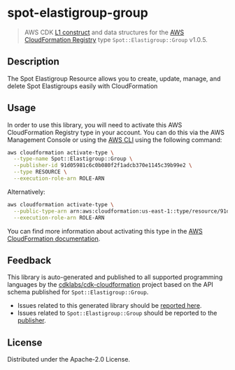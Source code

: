 # spot-elastigroup-group

> AWS CDK [L1 construct](https://docs.aws.amazon.com/cdk/latest/guide/constructs.html) and data structures for the [AWS CloudFormation Registry](https://docs.aws.amazon.com/AWSCloudFormation/latest/UserGuide/registry.html) type `Spot::Elastigroup::Group` v1.0.5.

## Description

The Spot Elastigroup Resource allows you to create, update, manage, and delete Spot Elastigroups easily with CloudFormation

## Usage

In order to use this library, you will need to activate this AWS CloudFormation Registry type in your account. You can do this via the AWS Management Console or using the [AWS CLI](https://aws.amazon.com/cli/) using the following command:

```sh
aws cloudformation activate-type \
  --type-name Spot::Elastigroup::Group \
  --publisher-id 91d05981c6c0b080f2f1adcb370e1145c39b99e2 \
  --type RESOURCE \
  --execution-role-arn ROLE-ARN
```

Alternatively:

```sh
aws cloudformation activate-type \
  --public-type-arn arn:aws:cloudformation:us-east-1::type/resource/91d05981c6c0b080f2f1adcb370e1145c39b99e2/Spot-Elastigroup-Group \
  --execution-role-arn ROLE-ARN
```

You can find more information about activating this type in the [AWS CloudFormation documentation](https://docs.aws.amazon.com/AWSCloudFormation/latest/UserGuide/registry-public.html).

## Feedback

This library is auto-generated and published to all supported programming languages by the [cdklabs/cdk-cloudformation](https://github.com/cdklabs/cdk-cloudformation) project based on the API schema published for `Spot::Elastigroup::Group`.

* Issues related to this generated library should be [reported here](https://github.com/cdklabs/cdk-cloudformation/issues/new?title=Issue+with+%40cdk-cloudformation%2Fspot-elastigroup-group+v1.0.5).
* Issues related to `Spot::Elastigroup::Group` should be reported to the [publisher](undefined).

## License

Distributed under the Apache-2.0 License.
